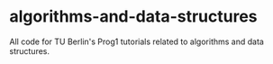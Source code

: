 # algorithms-and-data-structures
All code for TU Berlin's Prog1 tutorials related to algorithms and data structures.
